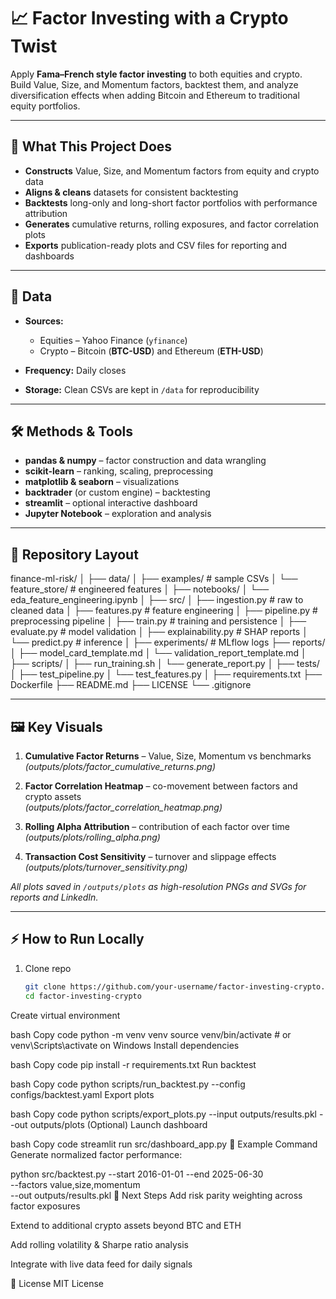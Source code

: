 # 📈 Factor Investing with a Crypto Twist

Apply **Fama–French style factor investing** to both equities and crypto.  
Build Value, Size, and Momentum factors, backtest them, and analyze diversification effects when adding Bitcoin and Ethereum to traditional equity portfolios.

---

## 🚀 What This Project Does

* **Constructs** Value, Size, and Momentum factors from equity and crypto data  
* **Aligns & cleans** datasets for consistent backtesting  
* **Backtests** long-only and long-short factor portfolios with performance attribution  
* **Generates** cumulative returns, rolling exposures, and factor correlation plots  
* **Exports** publication-ready plots and CSV files for reporting and dashboards  

---

## 📂 Data

* **Sources:**  
  * Equities – Yahoo Finance (`yfinance`)  
  * Crypto – Bitcoin (**BTC-USD**) and Ethereum (**ETH-USD**)  

* **Frequency:** Daily closes  
* **Storage:** Clean CSVs are kept in `/data` for reproducibility  

---

## 🛠 Methods & Tools

* **pandas & numpy** – factor construction and data wrangling  
* **scikit-learn** – ranking, scaling, preprocessing  
* **matplotlib & seaborn** – visualizations  
* **backtrader** (or custom engine) – backtesting  
* **streamlit** – optional interactive dashboard  
* **Jupyter Notebook** – exploration and analysis  

---

## 📁 Repository Layout

finance-ml-risk/
│
├── data/
│ ├── examples/ # sample CSVs
│ └── feature_store/ # engineered features
│
├── notebooks/
│ └── eda_feature_engineering.ipynb
│
├── src/
│ ├── ingestion.py # raw to cleaned data
│ ├── features.py # feature engineering
│ ├── pipeline.py # preprocessing pipeline
│ ├── train.py # training and persistence
│ ├── evaluate.py # model validation
│ ├── explainability.py # SHAP reports
│ └── predict.py # inference
│
├── experiments/ # MLflow logs
├── reports/
│ ├── model_card_template.md
│ └── validation_report_template.md
│
├── scripts/
│ ├── run_training.sh
│ └── generate_report.py
│
├── tests/
│ ├── test_pipeline.py
│ └── test_features.py
│
├── requirements.txt
├── Dockerfile
├── README.md
├── LICENSE
└── .gitignore

---

## 🖼 Key Visuals

1. **Cumulative Factor Returns** – Value, Size, Momentum vs benchmarks  
   *(outputs/plots/factor_cumulative_returns.png)*  

2. **Factor Correlation Heatmap** – co-movement between factors and crypto assets  
   *(outputs/plots/factor_correlation_heatmap.png)*  

3. **Rolling Alpha Attribution** – contribution of each factor over time  
   *(outputs/plots/rolling_alpha.png)*  

4. **Transaction Cost Sensitivity** – turnover and slippage effects  
   *(outputs/plots/turnover_sensitivity.png)*  

*All plots saved in `/outputs/plots` as high-resolution PNGs and SVGs for reports and LinkedIn.*

---

## ⚡ How to Run Locally

1. Clone repo  

   ```bash
   git clone https://github.com/your-username/factor-investing-crypto.git
   cd factor-investing-crypto
Create virtual environment

bash
Copy code
python -m venv venv
source venv/bin/activate   # or venv\Scripts\activate on Windows
Install dependencies

bash
Copy code
pip install -r requirements.txt
Run backtest

bash
Copy code
python scripts/run_backtest.py --config configs/backtest.yaml
Export plots

bash
Copy code
python scripts/export_plots.py --input outputs/results.pkl --out outputs/plots
(Optional) Launch dashboard

bash
Copy code
streamlit run src/dashboard_app.py
📌 Example Command
Generate normalized factor performance:

python src/backtest.py --start 2016-01-01 --end 2025-06-30 \
  --factors value,size,momentum \
  --out outputs/results.pkl
🔮 Next Steps
Add risk parity weighting across factor exposures

Extend to additional crypto assets beyond BTC and ETH

Add rolling volatility & Sharpe ratio analysis

Integrate with live data feed for daily signals

📜 License
MIT License
